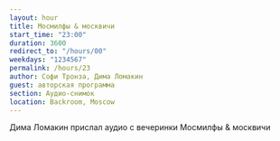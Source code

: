 ```yaml
---
layout: hour
title: Мосмилфы & москвичи
start_time: "23:00"
duration: 3600
redirect_to: "/hours/00"
weekdays: "1234567"
permalink: /hours/23
author: Софи Тронза, Дима Ломакин
guest: авторская программа
section: Аудио-снимок
location: Backroom, Moscow
---
```


Дима Ломакин прислал аудио с вечеринки Мосмилфы & москвичи
